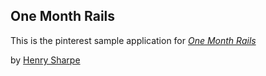 ## One Month Rails

This is the pinterest sample application for
[*One Month Rails*](http://onemonthrails.com)

by [Henry Sharpe](http://espn.com)